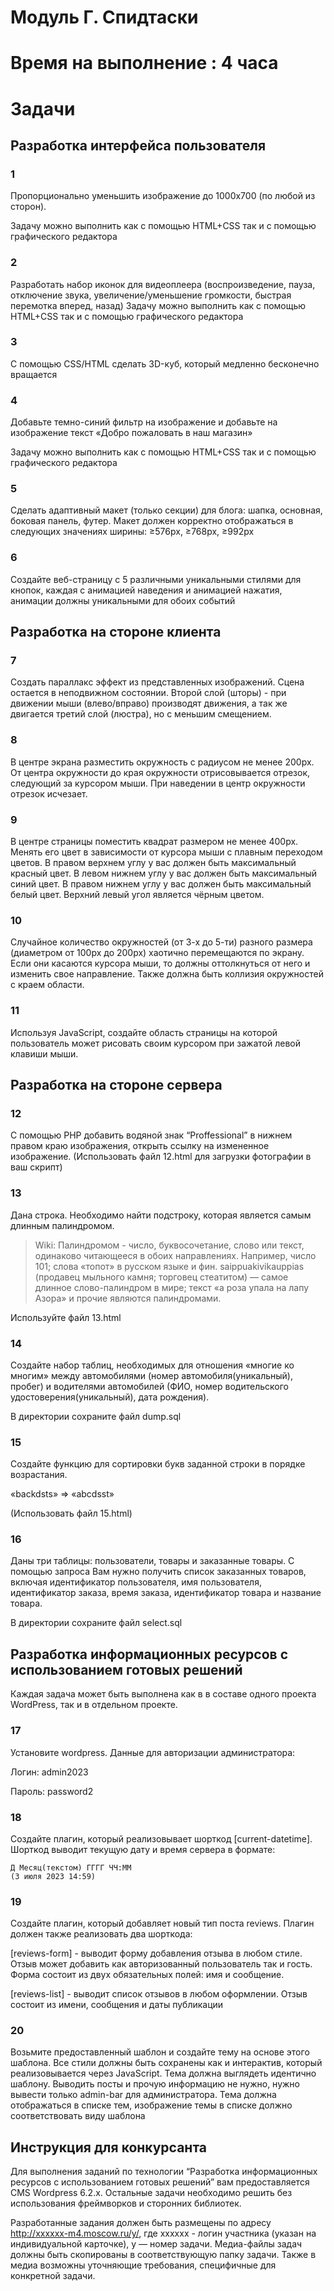# Модуль Г. Спидтаски

# Время на выполнение : 4 часа


# Задачи

## Разработка интерфейса пользователя

### 1

Пропорционально уменьшить изображение до 1000x700 (по любой из сторон).

Задачу можно выполнить как с помощью HTML+CSS так и с помощью графического
редактора

### 2

Разработать набор иконок для видеоплеера (воспроизведение, пауза, отключение звука,
увеличение/уменьшение громкости, быстрая перемотка вперед, назад)
Задачу можно выполнить как с помощью HTML+CSS так и с помощью
графического редактора

### 3

С помощью CSS/HTML сделать 3D-куб, который медленно бесконечно вращается

### 4

Добавьте темно-синий фильтр на изображение и добавьте на изображение
текст «Добро пожаловать в наш магазин»

Задачу можно выполнить как с помощью HTML+CSS так и с помощью
графического редактора

### 5

Сделать адаптивный макет (только секции) для блога: шапка, основная,
боковая панель, футер. Макет должен корректно отображаться в
следующих значениях ширины: ≥576px, ≥768px, ≥992px

### 6

Создайте веб-страницу с 5 различными уникальными стилями для кнопок, каждая с анимацией
наведения и анимацией нажатия, анимации должны уникальными для обоих событий

## Разработка на стороне клиента

### 7

Создать параллакс эффект из представленных изображений.
Сцена остается в неподвижном состоянии. Второй слой (шторы) -
при движении мыши (влево/вправо) производят движения, а
так же двигается третий слой (люстра), но с меньшим смещением.

### 8

В центре экрана разместить окружность с радиусом не менее
200px. От центра окружности до
края окружности отрисовывается отрезок,
следующий за курсором мыши. При наведении в
центр окружности отрезок исчезает.

### 9

В центре страницы поместить квадрат размером не менее 400px. Менять его цвет в
зависимости от курсора мыши с плавным переходом цветов. В правом верхнем углу у вас
должен быть максимальный красный цвет. В левом нижнем углу у вас должен быть
максимальный синий цвет. В правом нижнем углу у вас должен быть максимальный белый
цвет. Верхний левый угол является чёрным цветом.

### 10

Случайное количество окружностей (от 3-х до 5-ти) разного размера
(диаметром от 100px до 200px) хаотично перемещаются по экрану.
Если они касаются курсора мыши, то должны оттолкнуться от него и
изменить свое направление. Также должна быть коллизия окружностей
с краем области.

### 11

Используя JavaScript, создайте область страницы на которой пользователь
может рисовать своим курсором при зажатой левой клавиши мыши.

## Разработка на стороне сервера

### 12

С помощью PHP добавить водяной знак “Proffessional” в нижнем правом краю изображения,
открыть ссылку на измененное изображение.
(Использовать файл 12.html для загрузки фотографии в ваш скрипт)

### 13

Дана строка. Необходимо найти подстроку, которая является самым длинным палиндромом.

> Wiki: Палиндромом - число, буквосочетание, слово или текст, одинаково читающееся в
> обоих направлениях. Например, число 101; слова «топот» в русском языке и фин.
> saippuakivikauppias (продавец мыльного камня; торговец стеатитом) — самое длинное
> слово-палиндром в мире; текст «а роза упала на лапу Азора» и прочие являются
> палиндромами.

Используйте файл 13.html

### 14

Создайте набор таблиц, необходимых для отношения «многие ко многим» между
автомобилями (номер автомобиля(уникальный), пробег) и водителями автомобилей (ФИО,
номер водительского удостоверения(уникальный), дата рождения).

В директории сохраните файл dump.sql

### 15

Создайте функцию для сортировки букв заданной строки в порядке возрастания.

«backdsts» => «abcdsst»

(Использовать файл 15.html)

### 16
Даны три таблицы: пользователи, товары и заказанные товары. С помощью запроса Вам нужно
получить список заказанных товаров, включая идентификатор пользователя, имя пользователя,
идентификатор заказа, время заказа, идентификатор товара и название товара.

В директории сохраните файл select.sql

## Разработка информационных ресурсов с использованием готовых решений

Каждая задача может быть выполнена как в в составе одного проекта WordPress, так и в
отдельном проекте.

### 17

Установите wordpress. Данные для авторизации администратора:

Логин: admin2023

Пароль: password2

### 18

Создайте плагин, который реализовывает шорткод [current-datetime]. Шорткод выводит
текущую дату и время сервера в формате:

```
Д Месяц(текстом) ГГГГ ЧЧ:ММ
(3 июля 2023 14:59)
```

### 19

Создайте плагин, который добавляет новый тип поста reviews. Плагин должен также
реализовать два шорткода:

[reviews-form] - выводит форму добавления отзыва в любом стиле. Отзыв может добавить как
авторизованный пользователь так и гость. Форма состоит из двух обязательных полей: имя и
сообщение.

[reviews-list] - выводит список отзывов в любом оформлении. Отзыв состоит из имени,
сообщения и даты публикации

### 20

Возьмите предоставленный шаблон и создайте тему на основе этого шаблона. Все стили
должны быть сохранены как и интерактив, который реализовывается через JavaScript. Тема
должна выглядеть идентично шаблону. Выводить посты и прочую информацию не нужно,
нужно вывести только admin-bar для администратора. Тема должна отображаться в списке тем,
изображение темы в списке должно соответствовать виду шаблона

## Инструкция для конкурсанта

Для выполнения заданий по технологии “Разработка информационных ресурсов с использованием готовых
решений” вам предоставляется CMS Wordpress 6.2.x. Остальные задачи необходимо решить без использования
фреймворков и сторонних библиотек.

Разработанные задания должен быть размещены по адресу http://xxxxxx-m4.moscow.ru/y/, где xxxxxx - логин
участника (указан на индивидуальной карточке), y — номер задачи. Медиа-файлы задач должны быть
скопированы в соответствующую папку задачи. Также в медиа возможны уточняющие требования,
специфичные для конкретной задачи.